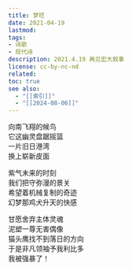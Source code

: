 ```yaml
---
title: 梦呓
date: 2021-04-19
lastmod: 
tags: 
- 诗歌
- 现代诗
description: 2021.4.19 再见宏大叙事
license: cc-by-nc-nd
related: 
toc: true
see also:
  - "[[索引]]"
  - "[[2024-08-06]]"
---
```


向南飞翔的候鸟  
它这幽灵盘踞摇篮  
一片旧日港湾  
换上崭新皮面  
  
紫气未来的时刻  
我们把守弥漫的景关  
希望着机械复制的奇迹  
幻梦那鸡犬升天的快感  
  
甘愿舍弃主体灵魂  
泥塑一尊无害偶像  
猫头鹰找不到落日的方向  
于是非凡领袖予我利比多  
我被强暴了！